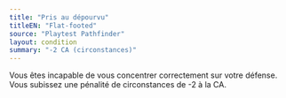 ```yaml
---
title: "Pris au dépourvu"
titleEN: "Flat-footed"
source: "Playtest Pathfinder"
layout: condition
summary: "-2 CA (circonstances)"
---
```


Vous êtes incapable de vous concentrer correctement sur votre défense. Vous subissez une pénalité de circonstances de -2 à la CA.
